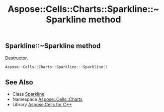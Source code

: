 ﻿---
title: Aspose::Cells::Charts::Sparkline::~Sparkline method
linktitle: ~Sparkline
second_title: Aspose.Cells for C++ API Reference
description: 'Aspose::Cells::Charts::Sparkline::~Sparkline method. Destructor in C++.'
type: docs
weight: 200
url: /cpp/aspose.cells.charts/sparkline/~sparkline/
---
## Sparkline::~Sparkline method


Destructor.

```cpp
Aspose::Cells::Charts::Sparkline::~Sparkline()
```

## See Also

* Class [Sparkline](../)
* Namespace [Aspose::Cells::Charts](../../)
* Library [Aspose.Cells for C++](../../../)
